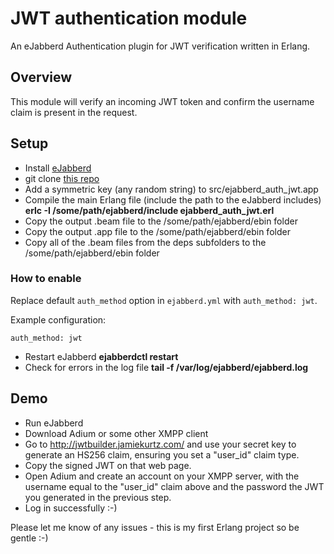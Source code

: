 # JWT authentication module
An eJabberd Authentication plugin for JWT verification written in Erlang.

## Overview

This module will verify an incoming JWT token and confirm the username claim is present in the request.

## Setup
- Install [eJabberd](https://github.com/processone/ejabberd)
- git clone [this repo](https://github.com/ParamountVentures/ejabberd-auth-jwt) 
- Add a symmetric key (any random string) to src/ejabberd_auth_jwt.app
- Compile the main Erlang file (include the path to the eJabberd includes) **erlc -I /some/path/ejabberd/include ejabberd_auth_jwt.erl**
- Copy the output .beam file to the /some/path/ejabberd/ebin folder
- Copy the output .app file to the /some/path/ejabberd/ebin folder
- Copy all of the .beam files from the deps subfolders to the /some/path/ejabberd/ebin folder

### How to enable

Replace default `auth_method` option in
`ejabberd.yml` with `auth_method: jwt`.


Example configuration:
```
auth_method: jwt

```

- Restart eJabberd **ejabberdctl restart**
- Check for errors in the log file **tail -f /var/log/ejabberd/ejabberd.log**
 
## Demo
- Run eJabberd
- Download Adium or some other XMPP client
- Go to http://jwtbuilder.jamiekurtz.com/ and use your secret key to generate an HS256 claim, ensuring you set a "user_id" claim type.
- Copy the signed JWT on that web page.
- Open Adium and create an account on your XMPP server, with the username equal to the "user_id" claim above and the password the JWT you generated in the previous step. 
- Log in successfully :-)


Please let me know of any issues - this is my first Erlang project so be gentle :-)